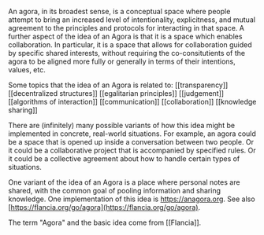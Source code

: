 
An agora, in its broadest sense, is a conceptual space where people attempt to bring an increased level of intentionality, explicitness, and mutual agreement to the principles and protocols for interacting in that space. A further aspect of the idea of an Agora is that it is a space which enables collaboration. In particular, it is a space that allows for collaboration guided by specific shared interests, without requiring the co-consitutients of the agora to be aligned more fully or generally in terms of their intentions, values, etc. 

Some topics that the idea of an Agora is related to: [[transparency]] [[decentralized structures]] [[egalitarian principles]] [[judgement]] [[algorithms of interaction]] [[communication]] [[collaboration]] [[knowledge sharing]]

There are (infinitely) many possible variants of how this idea might be implemented in concrete, real-world situations. For example, an agora could be a space that is opened up inside a conversation between two people. Or it could be a collaborative project that is accompanied by specified rules. Or it could be a collective agreement about how to handle certain types of situations. 

One variant of the idea of an Agora is a place where personal notes are shared, with the common goal of pooling information and sharing knowledge. One implementation of this idea is https://anagora.org. See also [https://flancia.org/go/agora](https://flancia.org/go/agora).

The term "Agora" and the basic idea come from [[Flancia]]. 
